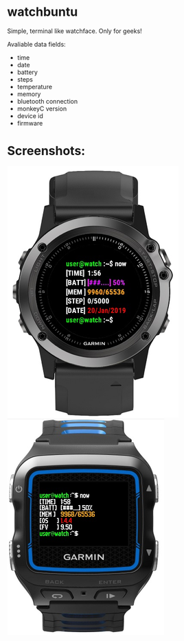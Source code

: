 # watchbuntu
Simple, terminal like watchface. Only for geeks!

Avaliable data fields:
- time
- date
- battery
- steps
- temperature
- memory
- bluetooth connection
- monkeyC version
- device id
- firmware

# Screenshots:
![](https://raw.githubusercontent.com/Shhatrat/watchbuntu/master/screenshots/fenix3.jpg)
![](https://raw.githubusercontent.com/Shhatrat/watchbuntu/master/screenshots/fr920xt.jpg)
